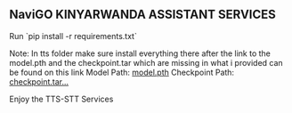 <h2>NaviGO KINYARWANDA ASSISTANT SERVICES</h2>
<p>Run `pip install -r requirements.txt`</p>
<p>Note: In tts folder make sure install everything there after the link to the model.pth and the checkpoint.tar which are missing in what i provided can be found on this link
  <span>Model Path: <a href="https://github.com/agent87/RW-DEEPSPEECH-API/blob/main/tts/model.pth">model.pth</a></span>
  <span>Checkpoint Path: <a href="https://github.com/agent87/RW-DEEPSPEECH-API/blob/main/tts/SE_checkpoint.pth.tar">checkpoint.tar...</a></span>
</p>

<p>Enjoy the TTS-STT Services</p>
